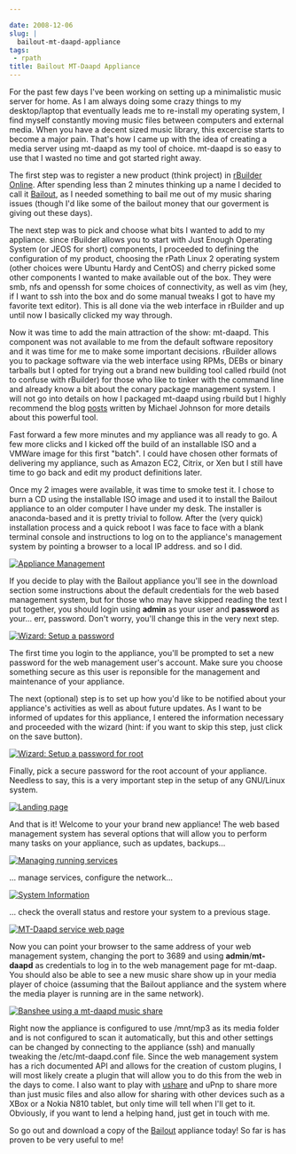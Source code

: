 ```yaml
---

date: 2008-12-06
slug: |
  bailout-mt-daapd-appliance
tags:
 - rpath
title: Bailout MT-Daapd Appliance
---
```


For the past few days I've been working on setting up a minimalistic
music server for home. As I am always doing some crazy things to my
desktop/laptop that eventually leads me to re-install my operating
system, I find myself constantly moving music files between computers
and external media. When you have a decent sized music library, this
excercise starts to become a major pain. That's how I came up with the
idea of creating a media server using mt-daapd as my tool of choice.
mt-daapd is so easy to use that I wasted no time and got started right
away.

The first step was to register a new product (think project) in
[rBuilder Online](http://www.rpath.org). After spending less than 2
minutes thinking up a name I decided to call it
[Bailout](http://bailout.rpath.org), as I needed something to bail me
out of my music sharing issues (though I'd like some of the bailout
money that our goverment is giving out these days).

The next step was to pick and choose what bits I wanted to add to my
appliance. since rBuilder allows you to start with Just Enough Operating
System (or JEOS for short) components, I proceeded to defining the
configuration of my product, choosing the rPath Linux 2 operating system
(other choices were Ubuntu Hardy and CentOS) and cherry picked some
other components I wanted to make available out of the box. They were
smb, nfs and openssh for some choices of connectivity, as well as vim
(hey, if I want to ssh into the box and do some manual tweaks I got to
have my favorite text editor). This is all done via the web interface in
rBuilder and up until now I basically clicked my way through.

Now it was time to add the main attraction of the show: mt-daapd. This
component was not available to me from the default software repository
and it was time for me to make some important decisions. rBuilder allows
you to package software via the web interface using RPMs, DEBs or binary
tarballs but I opted for trying out a brand new building tool called
rbuild (not to confuse with rBuilder) for those who like to tinker with
the command line and already know a bit about the conary package
management system. I will not go into details on how I packaged mt-daapd
using rbuild but I highly recommend the blog
[posts](http://blogs.conary.com/index.php/mkj/2008/08/29/simplifying_assumptions)
written by Michael Johnson for more details about this powerful tool.

Fast forward a few more minutes and my appliance was all ready to go. A
few more clicks and I kicked off the build of an installable ISO and a
VMWare image for this first "batch". I could have chosen other formats
of delivering my appliance, such as Amazon EC2, Citrix, or Xen but I
still have time to go back and edit my product definitions later.

Once my 2 images were available, it was time to smoke test it. I chose
to burn a CD using the installable ISO image and used it to install the
Bailout appliance to an older computer I have under my desk. The
installer is anaconda-based and it is pretty trivial to follow. After
the (very quick) installation process and a quick reboot I was face to
face with a blank terminal console and instructions to log on to the
appliance's management system by pointing a browser to a local IP
address. and so I did.

[![Appliance
Management](http://farm4.static.flickr.com/3227/3087612648_23a5164936.jpg)](http://www.flickr.com/photos/ogmaciel/3087612648/)

If you decide to play with the Bailout appliance you'll see in the
download section some instructions about the default credentials for the
web based management system, but for those who may have skipped reading
the text I put together, you should login using **admin** as your user
and **password** as your... err, password. Don't worry, you'll change
this in the very next step.

[![Wizard: Setup a
password](http://farm4.static.flickr.com/3218/3086775491_bb6ee9acd6.jpg)](http://www.flickr.com/photos/ogmaciel/3086775491/)

The first time you login to the appliance, you'll be prompted to set a
new password for the web management user's account. Make sure you choose
something secure as this user is reponsible for the management and
maintenance of your appliance.

The next (optional) step is to set up how you'd like to be notified
about your appliance's activities as well as about future updates. As I
want to be informed of updates for this appliance, I entered the
information necessary and proceeded with the wizard (hint: if you want
to skip this step, just click on the save button).

[![Wizard: Setup a password for
root](http://farm4.static.flickr.com/3228/3087612788_1e44136a71.jpg)](http://www.flickr.com/photos/ogmaciel/3087612788/)

Finally, pick a secure password for the root account of your appliance.
Needless to say, this is a very important step in the setup of any
GNU/Linux system.

[![Landing
page](http://farm4.static.flickr.com/3050/3086776079_e03069c47b.jpg)](http://www.flickr.com/photos/ogmaciel/3086776079/)

And that is it! Welcome to your your brand new appliance! The web based
management system has several options that will allow you to perform
many tasks on your appliance, such as updates, backups...

[![Managing running
services](http://farm4.static.flickr.com/3198/3086776183_1b03d6363d.jpg)](http://www.flickr.com/photos/ogmaciel/3086776183/)

... manage services, configure the network...

[![System
Information](http://farm4.static.flickr.com/3033/3086776791_7100cd5479.jpg)](http://www.flickr.com/photos/ogmaciel/3086776791/)

... check the overall status and restore your system to a previous
stage.

[![MT-Daapd service web
page](http://farm4.static.flickr.com/3077/3087613296_2f78daff21.jpg)](http://www.flickr.com/photos/ogmaciel/3087613296/)

Now you can point your browser to the same address of your web
management system, changing the port to 3689 and using
**admin**/**mt-daapd** as credentials to log in to the web management
page for mt-daap. You should also be able to see a new music share show
up in your media player of choice (assuming that the Bailout appliance
and the system where the media player is running are in the same
network).

[![Banshee using a mt-daapd music
share](http://farm4.static.flickr.com/3038/3086941341_6586e3754d.jpg)](http://www.flickr.com/photos/ogmaciel/3086941341/)

Right now the appliance is configured to use /mnt/mp3 as its media
folder and is not configured to scan it automatically, but this and
other settings can be changed by connecting to the appliance (ssh) and
manually tweaking the /etc/mt-daapd.conf file. Since the web management
system has a rich documented API and allows for the creation of custom
plugins, I will most likely create a plugin that will allow you to do
this from the web in the days to come. I also want to play with
[ushare](http://sourceforge.net/projects/ushare) and uPnp to share more
than just music files and also allow for sharing with other devices such
as a XBox or a Nokia N810 tablet, but only time will tell when I'll get
to it. Obviously, if you want to lend a helping hand, just get in touch
with me.

So go out and download a copy of the [Bailout](http://bailout.rpath.org)
appliance today! So far is has proven to be very useful to me!

